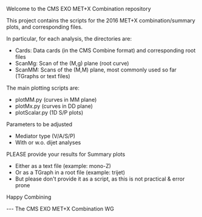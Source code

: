 Welcome to the CMS EXO MET+X Combination repository

This project contains the scripts for the 2016 MET+X combination/summary plots, and corresponding files.

In particular, for each analysis, the directories are:
- Cards: Data cards (in the CMS Combine format) and corresponding root files 
- ScanMg: Scan of the (M,g) plane (root curve)
- ScanMM: Scans of the (M,M) plane, most commonly used so far (TGraphs or text files)

The main plotting scripts are:
- plotMM.py (curves in MM plane)
- plotMx.py (curves in DD plane)
- plotScalar.py (1D S/P plots)

Parameters to be adjusted
- Mediator type (V/A/S/P)
- With or w.o. dijet analyses

PLEASE provide your results for Summary plots
- Either as a text file (example: mono-Z)
- Or as a TGraph in a root file (example: trijet)
- But please don't provide it as a script, as this is not practical & error prone

Happy Combining

 --- The CMS EXO MET+X Combination WG